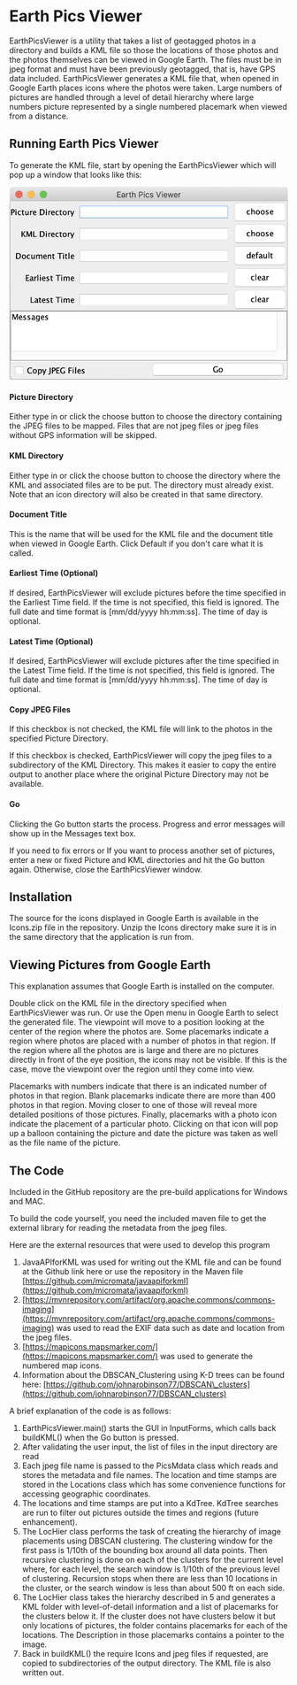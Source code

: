 # Earth Pics Viewer

EarthPicsViewer is a utility that takes a list of geotagged photos in a directory and builds a KML file so those the locations of those photos and the photos themselves can be viewed in Google Earth.  The files must be in jpeg format and must have been previously geotagged, that is, have GPS data included.  EarthPicsViewer generates a KML file that, when opened in Google Earth places icons where the photos were taken.  Large numbers of pictures are handled through a level of detail hierarchy where large numbers picture represented by a single numbered placemark when viewed from a distance.

## Running Earth Pics Viewer

To generate the KML file, start by opening the EarthPicsViewer which will pop up a window that looks like this:

 <img src="./EPVgui.png">

#### Picture Directory

Either type in or click the choose button to choose the directory containing the JPEG files to be mapped.  Files that are not jpeg files or jpeg files without GPS information will be skipped.

#### KML Directory

Either type in or click the choose button to choose the directory where the KML and associated files are to be put.  The directory must already exist.  Note that an icon directory will also be created in that same directory.

#### Document Title

This is the name that will be used for the KML file and the document title when viewed in Google Earth.  Click Default if you don't care what it is called.

#### Earliest Time (Optional)

If desired, EarthPicsViewer will exclude pictures before the time specified in the Earliest Time field.  If the time is not specified, this field is ignored. The full date and time format is [mm/dd/yyyy hh:mm:ss].  The time of day is optional.

#### Latest Time (Optional)

If desired, EarthPicsViewer will exclude pictures after the time specified in the Latest Time field.  If the time is not specified, this field is ignored.  The full date and time format is [mm/dd/yyyy hh:mm:ss].  The time of day is optional.

#### Copy JPEG Files

If this checkbox is not checked, the KML file will link to the photos in the specified Picture Directory.

If this checkbox is checked, EarthPicsViewer will copy the jpeg files to a subdirectory of the KML Directory.  This makes it easier to copy the entire output to another place where the original Picture Directory may not be available.

#### Go

Clicking the Go button starts the process.  Progress and error messages will show up in the Messages text box.

If you need to fix errors or If you want to process another set of pictures, enter a new or fixed Picture and KML directories and hit the Go button again.  Otherwise, close the EarthPicsViewer window.

## Installation

The source for the icons displayed in Google Earth is available in the Icons.zip file in the repository.  Unzip the  Icons directory make sure it is in the same directory that the application is run from.

## Viewing Pictures from Google Earth

This explanation assumes that Google Earth is installed on the computer.

Double click on the KML file in the directory specified when EarthPicsViewer was run.  Or use the Open menu in Google Earth to select the generated file.  The viewpoint will move to a position looking at the center of the region where the photos are.  Some placemarks indicate a region where photos are placed with a number of photos in that region.  If the region where all the photos are is large and there are no pictures directly in front of the eye position, the icons may not be visible.  If this is the case, move the viewpoint over the region until they come into view.

Placemarks with numbers indicate that there is an indicated number of photos in that region.  Blank placemarks indicate there are more than 400 photos in that region.  Moving closer to one of those will reveal more detailed positions of those pictures.  Finally, placemarks with a photo icon indicate the placement of a particular photo.  Clicking on that icon will pop up a balloon containing the picture and date the picture was taken as well as the file name of the picture.

## The Code

Included in the GitHub repository are the pre-build applications for Windows and MAC.

To build the code yourself, you need the included maven file to get the external library for reading the metadata from the jpeg files.

Here are the external resources that were used to develop this program

1. JavaAPIforKML was used for writing out the KML file and can be found at the Github link here or use the repository in the Maven file [https://github.com/micromata/javaapiforkml](https://github.com/micromata/javaapiforkml)
2. [https://mvnrepository.com/artifact/org.apache.commons/commons-imaging](https://mvnrepository.com/artifact/org.apache.commons/commons-imaging) was used to read the EXIF data such as date and location from the jpeg files.
3. [https://mapicons.mapsmarker.com/](https://mapicons.mapsmarker.com/) was used to generate the numbered map icons.
4. Information about the DBSCAN\_Clustering using K-D trees can be found here: [https://github.com/johnarobinson77/DBSCAN\_clusters](https://github.com/johnarobinson77/DBSCAN_clusters)

A brief explanation of the code is as follows:

1. EarthPicsViewer.main() starts the GUI in InputForms, which calls back buildKML() when the Go button is pressed.
2. After validating the user input, the list of files in the input directory are read
3. Each jpeg file name is passed to the PicsMdata class which reads and stores the metadata and file names.  The location and time stamps are stored in the Locations class which has some convenience functions for accessing geographic coordinates.
4. The locations and time stamps are put into a KdTree.  KdTree searches are run to filter out pictures outside the times and regions (future enhancement).
5. The LocHier class performs the task of creating the hierarchy of image placements using DBSCAN clustering.  The clustering window for the first pass is 1/10th of the bounding box around all data points.  Then recursive clustering is done on each of the clusters for the current level where, for each level, the search window is 1/10th of the previous level of clustering. Recursion stops when there are less than 10 locations in the cluster, or the search window is less than about 500 ft on each side.
6. The LocHier class takes the hierarchy described in 5 and generates a KML folder with level-of-detail information and a list of placemarks for the clusters below it.  If the cluster does not have clusters below it but only locations of pictures, the folder contains placemarks for each of the locations.  The Description in those placemarks contains a pointer to the image.
7. Back in buildKML() the require Icons and jpeg files if requested, are copied to subdirectories of the output directory.  The KML file is also written out.
